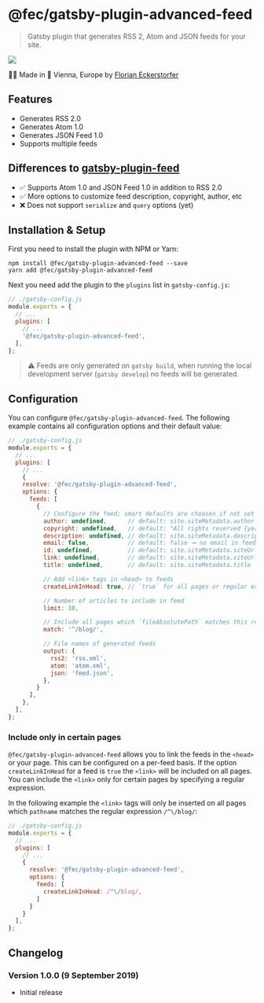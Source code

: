 # @fec/gatsby-plugin-advanced-feed

> Gatsby plugin that generates RSS 2, Atom and JSON feeds for your site.

![](https://github.com/florianeckerstorfer/gatsby-plugin-advanced-feed/workflows/Tests/badge.svg)

👨‍💻 Made in 🎡 Vienna, Europe by [Florian Eckerstorfer](https://florianeckerstorfer.com)

## Features

- Generates RSS 2.0
- Generates Atom 1.0
- Generates JSON Feed 1.0
- Supports multiple feeds

## Differences to [gatsby-plugin-feed](https://www.npmjs.com/package/gatsby-plugin-feed)

- ✅ Supports Atom 1.0 and JSON Feed 1.0 in addition to RSS 2.0
- ✅ More options to customize feed description, copyright, author, etc
- ❌ Does not support `serialize` and `query` options (yet)

## Installation & Setup

First you need to install the plugin with NPM or Yarn:

```shell
npm install @fec/gatsby-plugin-advanced-feed --save
yarn add @fec/gatsby-plugin-advanced-feed
```

Next you need add the plugin to the `plugins` list in `gatsby-config.js`:

```javascript
// ./gatsby-config.js
module.exports = {
  // ...
  plugins: [
    // ...
    '@fec/gatsby-plugin-advanced-feed',
  ],
};
```

> ⚠️ Feeds are only generated on `gatsby build`, when running the local development server (`gatsby develop`) no feeds will be generated.

## Configuration

You can configure `@fec/gatsby-plugin-advanced-feed`. The following example contains all configuration options and their default value:

```javascript
// ./gatsby-config.js
module.exports = {
  // ...
  plugins: [
    // ...
    {
    resolve: '@fec/gatsby-plugin-advanced-feed',
    options: {
      feeds: [
        {
          // Configure the feed; smart defaults are choosen if not set
          author: undefined,      // default: site.siteMetadata.author
          copyright: undefined,   // default: "All rights reserved {year}, {site.siteMetadata.author}"
          description: undefined, // default: site.siteMetadata.description
          email: false,           // default: false ➞ no email in feed; undefined ➞ site.siteMetadata.email
          id: undefined,          // default: site.siteMetadata.siteUrl
          link: undefined,        // default: site.siteMetadata.siteUrl
          title: undefined,       // default: site.siteMetadata.title

          // Add <link> tags in <head> to feeds
          createLinkInHead: true, // `true` for all pages or regular expression to match pathnames

          // Number of articles to include in feed
          limit: 10,

          // Include all pages which `fileAbsolutePath` matches this regular expression
          match: '^/blog/',

          // File names of generated feeds
          output: {
            rss2: 'rss.xml',
            atom: 'atom.xml',
            json: 'feed.json',
          },
        }
      ],
    },
  ],
};
```

### Include <link> only in certain pages

`@fec/gatsby-plugin-advanced-feed` allows you to link the feeds in the `<head>` or your page. This can be configured on a per-feed basis. If the option `createLinkInHead` for a feed is `true` the `<link>` will be included on all pages. You can include the `<link>` only for certain pages by specifying a regular expression.

In the following example the `<link>` tags will only be inserted on all pages which `pathname` matches the regular expression `/^\/blog/`:

```javascript
// ./gatsby-config.js
module.exports = {
  // ...
  plugins: [
    // ...
    {
      resolve: '@fec/gatsby-plugin-advanced-feed',
      options: {
        feeds: [
          createLinkInHead: /^\/blog/,
        ]
      }
    }
  ],
};
```

## Changelog

### Version 1.0.0 (9 September 2019)

- Initial release

